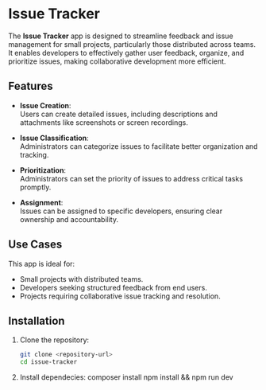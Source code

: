 # Issue Tracker  

The **Issue Tracker** app is designed to streamline feedback and issue management for small projects, particularly those distributed across teams. It enables developers to effectively gather user feedback, organize, and prioritize issues, making collaborative development more efficient.  

## Features  

- **Issue Creation**:  
  Users can create detailed issues, including descriptions and attachments like screenshots or screen recordings.  

- **Issue Classification**:  
  Administrators can categorize issues to facilitate better organization and tracking.  

- **Prioritization**:  
  Administrators can set the priority of issues to address critical tasks promptly.  

- **Assignment**:  
  Issues can be assigned to specific developers, ensuring clear ownership and accountability.  

## Use Cases  

This app is ideal for:  
- Small projects with distributed teams.  
- Developers seeking structured feedback from end users.  
- Projects requiring collaborative issue tracking and resolution.  

## Installation  

1. Clone the repository:  
   ```bash
   git clone <repository-url>
   cd issue-tracker
2. Install dependecies:
   composer install
   npm install && npm run dev
